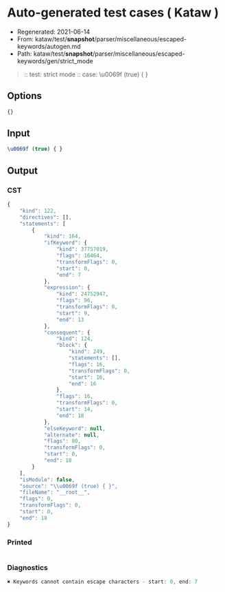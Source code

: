 # Auto-generated test cases ( Kataw )
- Regenerated: 2021-06-14
- From: kataw/test/__snapshot__/parser/miscellaneous/escaped-keywords/autogen.md
- Path: kataw/test/__snapshot__/parser/miscellaneous/escaped-keywords/gen/strict_mode
> :: test: strict mode
> :: case: \u0069f (true) { }
## Options

`````js
{}
`````
## Input

`````js
\u0069f (true) { }
`````
## Output

### CST

```javascript
{
    "kind": 122,
    "directives": [],
    "statements": [
        {
            "kind": 164,
            "ifKeyword": {
                "kind": 37757019,
                "flags": 16464,
                "transformFlags": 0,
                "start": 0,
                "end": 7
            },
            "expression": {
                "kind": 24752947,
                "flags": 96,
                "transformFlags": 0,
                "start": 9,
                "end": 13
            },
            "consequent": {
                "kind": 124,
                "block": {
                    "kind": 249,
                    "statements": [],
                    "flags": 16,
                    "transformFlags": 0,
                    "start": 16,
                    "end": 16
                },
                "flags": 16,
                "transformFlags": 0,
                "start": 14,
                "end": 18
            },
            "elseKeyword": null,
            "alternate": null,
            "flags": 80,
            "transformFlags": 0,
            "start": 0,
            "end": 18
        }
    ],
    "isModule": false,
    "source": "\\u0069f (true) { }",
    "fileName": "__root__",
    "flags": 0,
    "transformFlags": 0,
    "start": 0,
    "end": 18
}
```

### Printed

```javascript

```

### Diagnostics

```javascript
✖ Keywords cannot contain escape characters - start: 0, end: 7

```

